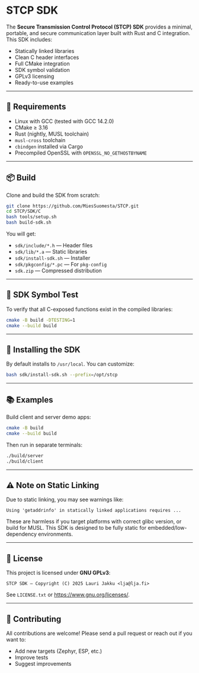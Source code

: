 # STCP SDK

The **Secure Transmission Control Protocol (STCP) SDK** provides a minimal, portable, and secure communication layer built with Rust and C integration. This SDK includes:

- Statically linked libraries
- Clean C header interfaces
- Full CMake integration
- SDK symbol validation
- GPLv3 licensing
- Ready-to-use examples

---

## 🔧 Requirements

- Linux with GCC (tested with GCC 14.2.0)
- CMake ≥ 3.16
- Rust (nightly, MUSL toolchain)
- `musl-cross` toolchain
- `cbindgen` installed via Cargo
- Precompiled OpenSSL with `OPENSSL_NO_GETHOSTBYNAME`

---

## 📦 Build

Clone and build the SDK from scratch:

```bash
git clone https://github.com/MiesSuomesta/STCP.git
cd STCP/SDK/C
bash tools/setup.sh
bash build-sdk.sh
```

You will get:

- `sdk/include/*.h` — Header files
- `sdk/lib/*.a` — Static libraries
- `sdk/install-sdk.sh` — Installer
- `sdk/pkgconfig/*.pc` — For `pkg-config`
- `sdk.zip` — Compressed distribution

---

## 🧪 SDK Symbol Test

To verify that all C-exposed functions exist in the compiled libraries:

```bash
cmake -B build -DTESTING=1
cmake --build build
```

---

## 🔄 Installing the SDK

By default installs to `/usr/local`. You can customize:

```bash
bash sdk/install-sdk.sh --prefix=/opt/stcp
```

---

## 📚 Examples

Build client and server demo apps:

```bash
cmake -B build
cmake --build build
```

Then run in separate terminals:

```bash
./build/server
./build/client
```

---

## ⚠️ Note on Static Linking

Due to static linking, you may see warnings like:

```
Using 'getaddrinfo' in statically linked applications requires ...
```

These are harmless if you target platforms with correct glibc version, or build for MUSL. This SDK is designed to be fully static for embedded/low-dependency environments.

---

## 📄 License

This project is licensed under **GNU GPLv3**:

```
STCP SDK – Copyright (C) 2025 Lauri Jakku <lja@lja.fi>
```

See `LICENSE.txt` or https://www.gnu.org/licenses/.

---

## 🤝 Contributing

All contributions are welcome! Please send a pull request or reach out if you want to:

- Add new targets (Zephyr, ESP, etc.)
- Improve tests
- Suggest improvements
